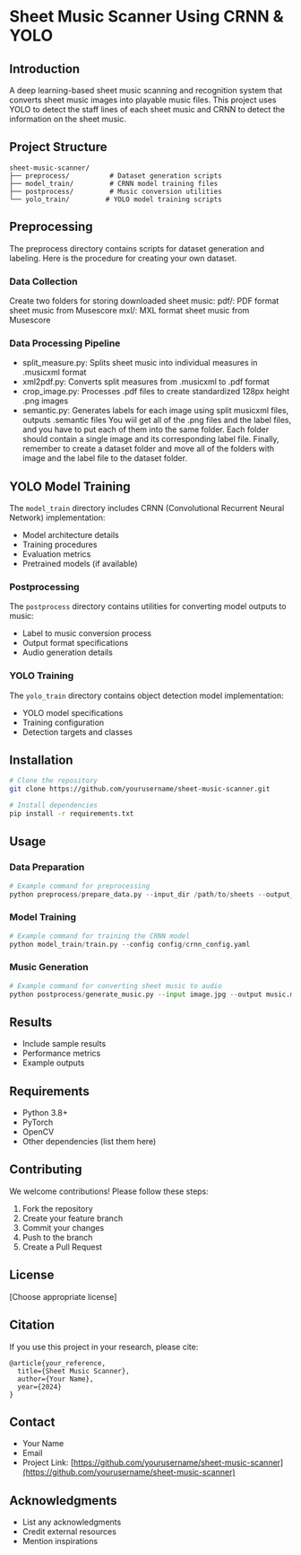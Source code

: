 # Sheet Music Scanner Using CRNN & YOLO

## Introduction
A deep learning-based sheet music scanning and recognition system that converts sheet music images into playable music files.
This project  uses YOLO to detect the staff lines of each sheet music and CRNN to detect the information on the sheet music. 
## Project Structure
```
sheet-music-scanner/
├── preprocess/          # Dataset generation scripts
├── model_train/         # CRNN model training files
├── postprocess/         # Music conversion utilities
└── yolo_train/         # YOLO model training scripts
```

## Preprocessing
The preprocess directory contains scripts for dataset generation and labeling. Here is the procedure for creating your own dataset. 

### Data Collection
Create two folders for storing downloaded sheet music:
pdf/: PDF format sheet music from Musescore
mxl/: MXL format sheet music from Musescore

### Data Processing Pipeline
* split_measure.py: Splits sheet music into individual measures in .musicxml format
* xml2pdf.py: Converts split measures from .musicxml to .pdf format
* crop_image.py: Processes .pdf files to create standardized 128px height .png images
* semantic.py: Generates labels for each image using split musicxml files, outputs .semantic files
You wiil get all of the .png files and the label files, and you have to put each of them into the same folder. Each folder should contain a single image and its corresponding label file. Finally, remember to create a dataset folder and move all of the folders with image and the label file to the dataset folder. 

## YOLO Model Training
The `model_train` directory includes CRNN (Convolutional Recurrent Neural Network) implementation:
- Model architecture details
- Training procedures
- Evaluation metrics
- Pretrained models (if available)

### Postprocessing
The `postprocess` directory contains utilities for converting model outputs to music:
- Label to music conversion process
- Output format specifications
- Audio generation details

### YOLO Training
The `yolo_train` directory contains object detection model implementation:
- YOLO model specifications
- Training configuration
- Detection targets and classes

## Installation

```bash
# Clone the repository
git clone https://github.com/yourusername/sheet-music-scanner.git

# Install dependencies
pip install -r requirements.txt
```

## Usage

### Data Preparation
```python
# Example command for preprocessing
python preprocess/prepare_data.py --input_dir /path/to/sheets --output_dir /path/to/dataset
```

### Model Training
```python
# Example command for training the CRNN model
python model_train/train.py --config config/crnn_config.yaml
```

### Music Generation
```python
# Example command for converting sheet music to audio
python postprocess/generate_music.py --input image.jpg --output music.midi
```

## Results
- Include sample results
- Performance metrics
- Example outputs

## Requirements
- Python 3.8+
- PyTorch
- OpenCV
- Other dependencies (list them here)

## Contributing
We welcome contributions! Please follow these steps:
1. Fork the repository
2. Create your feature branch
3. Commit your changes
4. Push to the branch
5. Create a Pull Request

## License
[Choose appropriate license]

## Citation
If you use this project in your research, please cite:
```
@article{your_reference,
  title={Sheet Music Scanner},
  author={Your Name},
  year={2024}
}
```

## Contact
- Your Name
- Email
- Project Link: [https://github.com/yourusername/sheet-music-scanner](https://github.com/yourusername/sheet-music-scanner)

## Acknowledgments
- List any acknowledgments
- Credit external resources
- Mention inspirations

